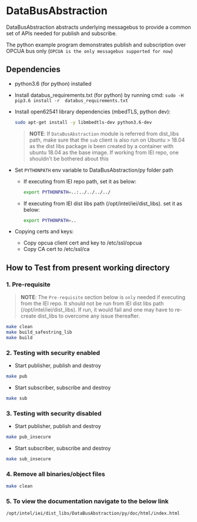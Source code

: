 # DataBusAbstraction

DataBusAbstraction abstracts underlying messagebus to provide a common set of APIs needed for publish and subscribe.

The python example program demonstrates publish and subscription over OPCUA bus only (`OPCUA is the only messagebus supported for now`)

## Dependencies

* python3.6 (for python) installed
* Install databus_requirements.txt (for python) by running cmd: `sudo -H pip3.6 install -r  databus_requirements.txt`
* Install open62541 library dependencies (mbedTLS, python dev):

  ```sh
  sudo apt-get install -y libmbedtls-dev python3.6-dev
  ```

  > **NOTE**: If `DataBusAbstraction` module is referred from dist_libs path, make sure that the `sub` client is also run on Ubuntu > 18.04 as the dist libs package is been created by a container with ubuntu 18.04 as the base image. If working from IEI repo,
  > one shouldn't be bothered about this

* Set `PYTHONPATH` env variable to DataBusAbstraction/py folder path

  * If executing from IEI repo path, set it as below:

    ```sh
    export PYTHONPATH=..:../../../../
    ```

  * If executing from IEI dist libs path (/opt/intel/iei/dist_libs). set it as below:

    ```sh
    export PYTHONPATH=..
    ```


* Copying certs and keys:
  * Copy opcua client cert and key to /etc/ssl/opcua
  * Copy CA cert to /etc/ssl/ca

## How to Test from present working directory

### 1. Pre-requisite

> **NOTE**:
> The `Pre-requisite` section below is `only` needed if executing from
> the IEI repo. It should not be run from IEI dist libs path
> (/opt/intel/iei/dist_libs). If run, it would fail and one may have to re-create
> dist_libs to overcome any issue thereafter.

  ```sh
  make clean
  make build_safestring_lib
  make build
  ```

### 2. Testing with security enabled

* Start publisher, publish and destroy

```sh
make pub
```

* Start subscriber, subscribe and destroy

```sh
make sub
```

### 3. Testing with security disabled

* Start publisher, publish and destroy

```sh
make pub_insecure
```

* Start subscriber, subscribe and destroy

```sh
make sub_insecure
```

### 4. Remove all binaries/object files

```sh
make clean
```

### 5. To view the documentation navigate to the below link

```sh
/opt/intel/iei/dist_libs/DataBusAbstraction/py/doc/html/index.html
```
